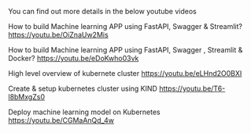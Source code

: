 You can find out more details in the below youtube videos

How to build Machine learning APP using FastAPI, Swagger & Streamlit?
https://youtu.be/OiZnaUw2Mis

How to build Machine learning APP using FastAPI, Swagger , Streamlit & Docker?
https://youtu.be/eDoKwho03vk

High level overview of kubernete cluster
https://youtu.be/eLHnd2O0BXI

Create & setup kubernetes cluster using KIND
https://youtu.be/T6-l8bMxgZs0

Deploy machine learning model on Kubernetes
https://youtu.be/CGMaAnQd_4w
